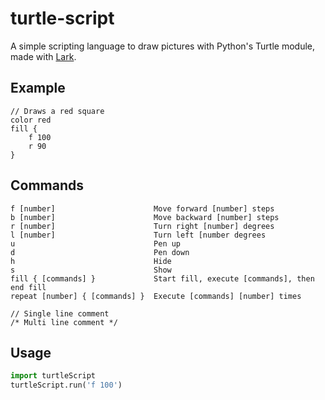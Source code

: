 # turtle-script
A simple scripting language to draw pictures with Python's Turtle module, made with [Lark](https://github.com/lark-parser/lark).

## Example
```
// Draws a red square
color red
fill {
    f 100
    r 90
}
```
## Commands
```
f [number]                      Move forward [number] steps
b [number]                      Move backward [number] steps
r [number]                      Turn right [number] degrees
l [number]                      Turn left [number degrees
u                               Pen up
d                               Pen down
h                               Hide
s                               Show
fill { [commands] }             Start fill, execute [commands], then end fill
repeat [number] { [commands] }  Execute [commands] [number] times

// Single line comment
/* Multi line comment */
```
## Usage
```python
import turtleScript
turtleScript.run('f 100')
```
